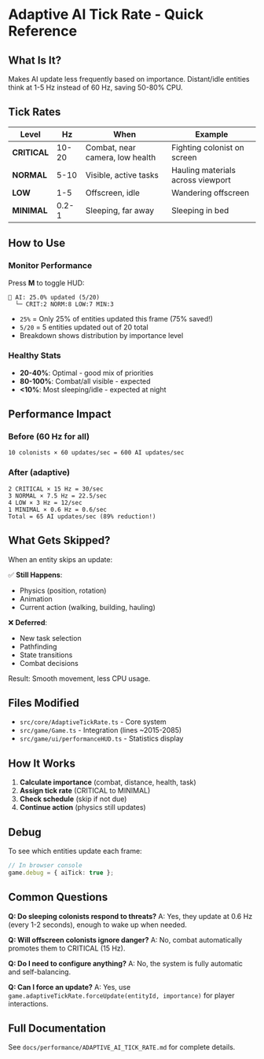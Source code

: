 # Adaptive AI Tick Rate - Quick Reference

## What Is It?

Makes AI update less frequently based on importance. Distant/idle entities think at 1-5 Hz instead of 60 Hz, saving 50-80% CPU.

## Tick Rates

| Level | Hz | When | Example |
|-------|-----|------|---------|
| **CRITICAL** | 10-20 | Combat, near camera, low health | Fighting colonist on screen |
| **NORMAL** | 5-10 | Visible, active tasks | Hauling materials across viewport |
| **LOW** | 1-5 | Offscreen, idle | Wandering offscreen |
| **MINIMAL** | 0.2-1 | Sleeping, far away | Sleeping in bed |

## How to Use

### Monitor Performance

Press **M** to toggle HUD:

```
🤖 AI: 25.0% updated (5/20)
  └─ CRIT:2 NORM:8 LOW:7 MIN:3
```

- `25%` = Only 25% of entities updated this frame (75% saved!)
- `5/20` = 5 entities updated out of 20 total
- Breakdown shows distribution by importance level

### Healthy Stats

- **20-40%**: Optimal - good mix of priorities
- **80-100%**: Combat/all visible - expected
- **<10%**: Most sleeping/idle - expected at night

## Performance Impact

### Before (60 Hz for all)
```
10 colonists × 60 updates/sec = 600 AI updates/sec
```

### After (adaptive)
```
2 CRITICAL × 15 Hz = 30/sec
3 NORMAL × 7.5 Hz = 22.5/sec
4 LOW × 3 Hz = 12/sec
1 MINIMAL × 0.6 Hz = 0.6/sec
Total = 65 AI updates/sec (89% reduction!)
```

## What Gets Skipped?

When an entity skips an update:

✅ **Still Happens**:
- Physics (position, rotation)
- Animation
- Current action (walking, building, hauling)

❌ **Deferred**:
- New task selection
- Pathfinding
- State transitions
- Combat decisions

Result: Smooth movement, less CPU usage.

## Files Modified

- `src/core/AdaptiveTickRate.ts` - Core system
- `src/game/Game.ts` - Integration (lines ~2015-2085)
- `src/game/ui/performanceHUD.ts` - Statistics display

## How It Works

1. **Calculate importance** (combat, distance, health, task)
2. **Assign tick rate** (CRITICAL to MINIMAL)
3. **Check schedule** (skip if not due)
4. **Continue action** (physics still updates)

## Debug

To see which entities update each frame:

```typescript
// In browser console
game.debug = { aiTick: true };
```

## Common Questions

**Q: Do sleeping colonists respond to threats?**
A: Yes, they update at 0.6 Hz (every 1-2 seconds), enough to wake up when needed.

**Q: Will offscreen colonists ignore danger?**
A: No, combat automatically promotes them to CRITICAL (15 Hz).

**Q: Do I need to configure anything?**
A: No, the system is fully automatic and self-balancing.

**Q: Can I force an update?**
A: Yes, use `game.adaptiveTickRate.forceUpdate(entityId, importance)` for player interactions.

## Full Documentation

See `docs/performance/ADAPTIVE_AI_TICK_RATE.md` for complete details.
